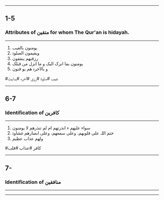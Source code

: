 

---
## 1-5 
### Attributes of متقین for whom The Qur'an is hidayah.
---

1. یومنون بالغیب
2. ویقیمون الصلوۃ
3. رزقنھم ینفقون
4. یومنون بما انزک الیک و ما انزل من قبلک
5. و بالآخرۃ ھم یو قنون

#غیب
#صلوۃ
#رزق
#آخرہ
#ہدایت

---
## 6-7
### Identification of  کافرین
---

1. سواء علیھم ء انذرتھم ام لم تنذرھم لا یومنون
2. ختم اللہ علی قلوبھم، وعلی سمعھم، وعلی ابصارھم غشاوۃ
3. ولھم عذاب عظیم

#کافر
#عذاب
#قلب

---
## 7-
### Identification of  منافقین
---



---


